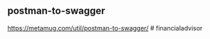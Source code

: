 ## postman-to-swagger

https://metamug.com/util/postman-to-swagger/
#   f i n a n c i a l a d v i s o r  
 